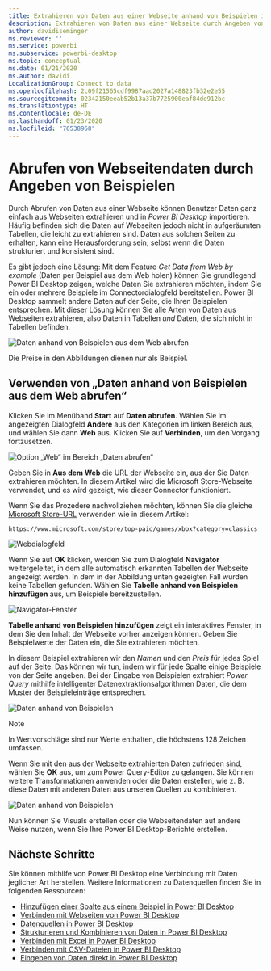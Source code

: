```yaml
---
title: Extrahieren von Daten aus einer Webseite anhand von Beispielen in Power BI Desktop
description: Extrahieren von Daten aus einer Webseite durch Angeben von Beispielen für die gewünschten Daten
author: davidiseminger
ms.reviewer: ''
ms.service: powerbi
ms.subservice: powerbi-desktop
ms.topic: conceptual
ms.date: 01/21/2020
ms.author: davidi
LocalizationGroup: Connect to data
ms.openlocfilehash: 2c09f21565cdf9987aad2027a148823fb32e2e55
ms.sourcegitcommit: 02342150eeab52b13a37b7725900eaf84de912bc
ms.translationtype: HT
ms.contentlocale: de-DE
ms.lasthandoff: 01/23/2020
ms.locfileid: "76538968"
---
```

# <a name="get-webpage-data-by-providing-examples"></a>Abrufen von Webseitendaten durch Angeben von Beispielen

Durch Abrufen von Daten aus einer Webseite können Benutzer Daten ganz einfach aus Webseiten extrahieren und in *Power BI Desktop* importieren. Häufig befinden sich die Daten auf Webseiten jedoch nicht in aufgeräumten Tabellen, die leicht zu extrahieren sind. Daten aus solchen Seiten zu erhalten, kann eine Herausforderung sein, selbst wenn die Daten strukturiert und konsistent sind.

Es gibt jedoch eine Lösung: Mit dem Feature *Get Data from Web by example* (Daten per Beispiel aus dem Web holen) können Sie grundlegend Power BI Desktop zeigen, welche Daten Sie extrahieren möchten, indem Sie ein oder mehrere Beispiele im Connectordialogfeld bereitstellen. Power BI Desktop sammelt andere Daten auf der Seite, die Ihren Beispielen entsprechen. Mit dieser Lösung können Sie alle Arten von Daten aus Webseiten extrahieren, also Daten in Tabellen *und* Daten, die sich nicht in Tabellen befinden.

![Daten anhand von Beispielen aus dem Web abrufen](media/desktop-connect-to-web-by-example/web-by-example_01.png)

Die Preise in den Abbildungen dienen nur als Beispiel.

## <a name="using-get-data-from-web-by-example"></a>Verwenden von „Daten anhand von Beispielen aus dem Web abrufen“

Klicken Sie im Menüband **Start** auf **Daten abrufen**. Wählen Sie im angezeigten Dialogfeld **Andere** aus den Kategorien im linken Bereich aus, und wählen Sie dann **Web** aus. Klicken Sie auf **Verbinden**, um den Vorgang fortzusetzen.

![Option „Web“ im Bereich „Daten abrufen“](media/desktop-connect-to-web-by-example/web-by-example_03.png)

Geben Sie in **Aus dem Web** die URL der Webseite ein, aus der Sie Daten extrahieren möchten. In diesem Artikel wird die Microsoft Store-Webseite verwendet, und es wird gezeigt, wie dieser Connector funktioniert.

Wenn Sie das Prozedere nachvollziehen möchten, können Sie die gleiche [Microsoft Store-URL](https://www.microsoft.com/store/top-paid/games/xbox?category=classics) verwenden wie in diesem Artikel:

    https://www.microsoft.com/store/top-paid/games/xbox?category=classics

![Webdialogfeld](media/desktop-connect-to-web-by-example/web-by-example_04.png)

Wenn Sie auf **OK** klicken, werden Sie zum Dialogfeld **Navigator** weitergeleitet, in dem alle automatisch erkannten Tabellen der Webseite angezeigt werden. In dem in der Abbildung unten gezeigten Fall wurden keine Tabellen gefunden. Wählen Sie **Tabelle anhand von Beispielen hinzufügen** aus, um Beispiele bereitzustellen.

![Navigator-Fenster](media/desktop-connect-to-web-by-example/web-by-example_05.png)

**Tabelle anhand von Beispielen hinzufügen** zeigt ein interaktives Fenster, in dem Sie den Inhalt der Webseite vorher anzeigen können. Geben Sie Beispielwerte der Daten ein, die Sie extrahieren möchten.

In diesem Beispiel extrahieren wir den *Namen* und den *Preis* für jedes Spiel auf der Seite. Das können wir tun, indem wir für jede Spalte einige Beispiele von der Seite angeben. Bei der Eingabe von Beispielen extrahiert *Power Query* mithilfe intelligenter Datenextraktionsalgorithmen Daten, die dem Muster der Beispieleinträge entsprechen.

![Daten anhand von Beispielen](media/desktop-connect-to-web-by-example/web-by-example_06.png)

> [!NOTE]
> In Wertvorschläge sind nur Werte enthalten, die höchstens 128 Zeichen umfassen.

Wenn Sie mit den aus der Webseite extrahierten Daten zufrieden sind, wählen Sie **OK** aus, um zum Power Query-Editor zu gelangen. Sie können weitere Transformationen anwenden oder die Daten erstellen, wie z. B. diese Daten mit anderen Daten aus unseren Quellen zu kombinieren.

![Daten anhand von Beispielen](media/desktop-connect-to-web-by-example/web-by-example_07.png)

Nun können Sie Visuals erstellen oder die Webseitendaten auf andere Weise nutzen, wenn Sie Ihre Power BI Desktop-Berichte erstellen.

## <a name="next-steps"></a>Nächste Schritte

Sie können mithilfe von Power BI Desktop eine Verbindung mit Daten jeglicher Art herstellen. Weitere Informationen zu Datenquellen finden Sie in folgenden Ressourcen:

* [Hinzufügen einer Spalte aus einem Beispiel in Power BI Desktop](desktop-add-column-from-example.md)
* [Verbinden mit Webseiten von Power BI Desktop](desktop-connect-to-web.md)
* [Datenquellen in Power BI Desktop](desktop-data-sources.md)
* [Strukturieren und Kombinieren von Daten in Power BI Desktop](desktop-shape-and-combine-data.md)
* [Verbinden mit Excel in Power BI Desktop](desktop-connect-excel.md)
* [Verbinden mit CSV-Dateien in Power BI Desktop](desktop-connect-csv.md)
* [Eingeben von Daten direkt in Power BI Desktop](desktop-enter-data-directly-into-desktop.md)
